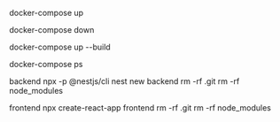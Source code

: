 docker-compose up

docker-compose down

<!-- If a new service was added to docker-compose add the --build flag -->
docker-compose up --build

<!-- remember these commands need to be run from the same directory as the yml file -->
docker-compose ps



<!-- Creating Services: -->

backend
npx -p @nestjs/cli nest new backend
rm -rf .git
rm -rf node_modules

frontend
npx create-react-app frontend
rm -rf .git
rm -rf node_modules